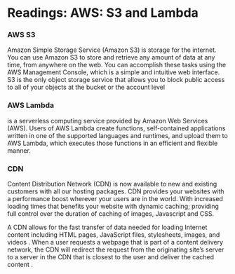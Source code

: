 # Readings: AWS: S3 and Lambda

### AWS S3

Amazon Simple Storage Service (Amazon S3) is storage for the internet. You can use Amazon S3 to store and retrieve any amount of data at any time, from anywhere on the web. You can accomplish these tasks using the AWS Management Console, which is a simple and intuitive web interface. S3 is the only object storage service that allows you to block public access to all of your objects at the bucket or the account level

### AWS Lambda

is a serverless computing service provided by Amazon Web Services (AWS). Users of AWS Lambda create functions, self-contained applications written in one of the supported languages and runtimes, and upload them to AWS Lambda, which executes those functions in an efficient and flexible manner.

### CDN

Content Distribution Network (CDN) is now available to new and existing customers with all our hosting packages. CDN provides your websites with a performance boost wherever your users are in the world. With increased loading times that benefits your website with dynamic caching; providing full control over the duration of caching of images, Javascript and CSS.

A CDN allows for the fast transfer of data needed for loading Internet content including HTML pages, JavaScript files, stylesheets, images, and videos . When a user requests a webpage that is part of a content delivery network, the CDN will redirect the request from the originating site’s server to a server in the CDN that is closest to the user and deliver the cached content .
